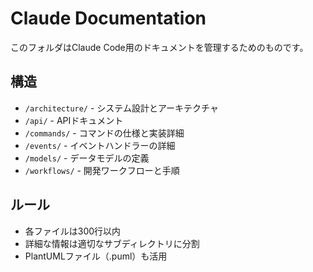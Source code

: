 # Claude Documentation

このフォルダはClaude Code用のドキュメントを管理するためのものです。

## 構造

- `/architecture/` - システム設計とアーキテクチャ
- `/api/` - APIドキュメント
- `/commands/` - コマンドの仕様と実装詳細
- `/events/` - イベントハンドラーの詳細
- `/models/` - データモデルの定義
- `/workflows/` - 開発ワークフローと手順

## ルール

- 各ファイルは300行以内
- 詳細な情報は適切なサブディレクトリに分割
- PlantUMLファイル（.puml）も活用